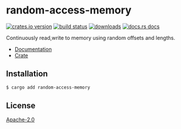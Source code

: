 # random-access-memory
[![crates.io version][1]][2] [![build status][3]][4]
[![downloads][5]][6] [![docs.rs docs][7]][8]

Continuously read,write to memory using random offsets and lengths.

- [Documentation][8]
- [Crate][2]

## Installation
```sh
$ cargo add random-access-memory
```

## License
[Apache-2.0](./LICENSE)

[1]: https://img.shields.io/crates/v/random-access-memory.svg?style=flat-square
[2]: https://crates.io/crate/random-access-memory
[3]: https://img.shields.io/travis/datrs/random-access-memory.svg?style=flat-square
[4]: https://travis-ci.org/datrs/random-access-memory
[5]: https://img.shields.io/crates/d/random-access-memory.svg?style=flat-square
[6]: https://crates.io/crates/random-access-memory
[7]: https://docs.rs/random-access-memory/badge.svg
[8]: https://docs.rs/random-access-memory
